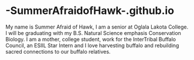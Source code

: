 # -SummerAfraidofHawk-.github.io
My name is Summer Afraid of Hawk, I am a senior at Oglala Lakota College.  I will be graduating with my B.S. Natural Science emphasis Conservation Biology.  I am a mother, college student, work for the InterTribal Buffalo Council, an ESIIL Star Intern and I love harvesting buffalo and rebuilding sacred connections to our buffalo relatives.   
